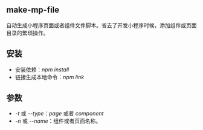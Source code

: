 ## make-mp-file
自动生成小程序页面或者组件文件脚本。省去了开发小程序时候，添加组件或页面目录的繁琐操作。
## 安装
- 安装依赖：*npm install*
- 链接生成本地命令：*npm link*
## 参数
- *-t* 或 *--type*：*page* 或者 *component*
- *-n* 或 *--name*：组件或者页面名称。
